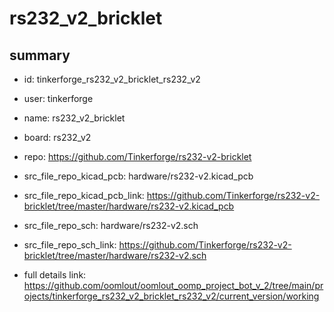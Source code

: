 # rs232_v2_bricklet
 
## summary 
* id: tinkerforge_rs232_v2_bricklet_rs232_v2
* user: tinkerforge
* name: rs232_v2_bricklet
* board: rs232_v2
* repo: https://github.com/Tinkerforge/rs232-v2-bricklet
* src_file_repo_kicad_pcb: hardware/rs232-v2.kicad_pcb
* src_file_repo_kicad_pcb_link: https://github.com/Tinkerforge/rs232-v2-bricklet/tree/master/hardware/rs232-v2.kicad_pcb


* src_file_repo_sch: hardware/rs232-v2.sch
* src_file_repo_sch_link: https://github.com/Tinkerforge/rs232-v2-bricklet/tree/master/hardware/rs232-v2.sch
* full details link: https://github.com/oomlout/oomlout_oomp_project_bot_v_2/tree/main/projects/tinkerforge_rs232_v2_bricklet_rs232_v2/current_version/working  







